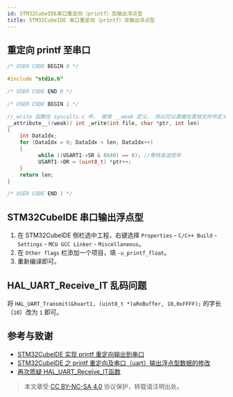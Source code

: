 ```yaml
---
id: STM32CubeIDE串口重定向（printf）及输出浮点型
title: STM32CubeIDE 串口重定向（printf）及输出浮点型
---
```


## 重定向 printf 至串口

```c title="usart.c"
/* USER CODE BEGIN 0 */

#include "stdio.h"

/* USER CODE END 0 */

/* USER CODE BEGIN 1 */

//_write 函数在 syscalls.c 中， 使用 __weak 定义， 所以可以直接在其他文件中定义 _write 函数
__attribute__((weak)) int _write(int file, char *ptr, int len)
{
	int DataIdx;
	for (DataIdx = 0; DataIdx < len; DataIdx++)
	{
		  while ((USART1->SR & 0X40) == 0); //等待发送完毕
		  USART1->DR = (uint8_t) *ptr++;
	}
	return len;
}

/* USER CODE END 1 */
```

## STM32CubeIDE 串口输出浮点型

1. 在 STM32CubeIDE 侧栏选中工程，右键选择 `Properties` - `C/C++ Build` - `Settings` - `MCU GCC Linker` - `Miscellaneous`。
2. 在 `Other flags` 栏添加一个项目，填 `-u_printf_float`。
3. 重新编译即可。

## HAL_UART_Receive_IT 乱码问题

将 `HAL_UART_Transmit(&huart1, (uint8_t *)aRxBuffer, 10,0xFFFF);` 的字长（`10`）改为 `1` 即可。

## 参考与致谢

- [STM32CubeIDE 实现 printf 重定向输出到串口](https://blog.51cto.com/u_15353042/3751177)
- [STM32CubeIDE 之 printf 重定向及串口（uart）输出浮点型数据的修改](https://blog.csdn.net/qq_42980638/article/details/98359026)
- [再次质疑 HAL_UART_Receive_IT函数](https://shequ.stmicroelectronics.cn/forum.php?mod=viewthread&tid=615546)

> 本文章受 [CC BY-NC-SA 4.0](https://creativecommons.org/licenses/by/4.0/deed.zh) 协议保护，转载请注明出处。


